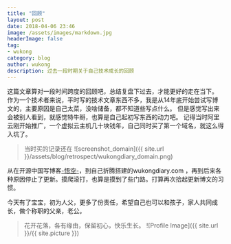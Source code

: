 ```yaml
---
title: "回顾"
layout: post
date: 2018-04-06 23:46
image: /assets/images/markdown.jpg
headerImage: false
tag:
- wukong
category: blog
author: wukong
description: 过去一段时期关于自己技术成长的回顾 
---
```



<p>
这篇文章算对一段时间跨度的回顾吧，总结复盘下过去，才能更好的走在当下。
作为一个技术者来说，平时写的技术文章东西不多，我是从14年底开始尝试写博文的，主要原因是自己太菜，没啥储备，都不知道些写点什么。
但是感觉写出来会被别人看到，就感觉特牛掰，也算是自己起初写东西的动力吧。
记得当时阿里云刚开始推广，一个虚拟云主机几十块钱年，自己同时买了第一个域名，就这么得入坑了。
</p>

>当时买的记录还在
![screenshot_domain]({{ site.url }}/assets/blog/retrospect/wukongdiary_domain.png)


从在开源中国写博客[-悟空-](https://my.oschina.net/OpenSourceBO)，到自己折腾搭建的wukongdiary.com
，再到后来各种原因停止了更新。摸爬滚打，也算是摸到了些门路。打算再次拾起更新博文的习惯。

今天有了宝宝，初为人父，更多了份责任，希望自己也可以和孩子，家人共同成长，做个称职的父亲，老公。
> 花开花落，各有缘由，保留初心，快乐生长。
![Profile Image]({{ site.url }}/{{ site.picture }})
